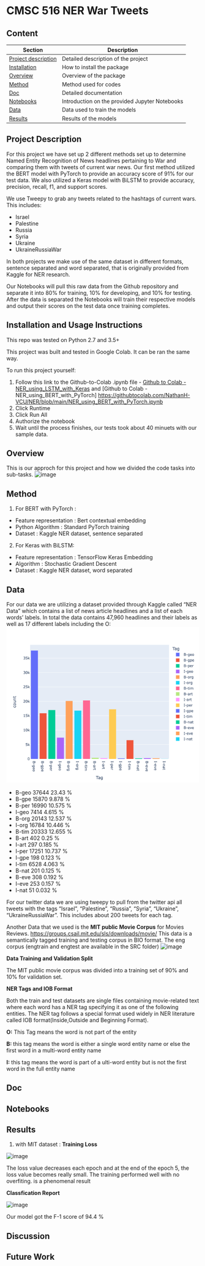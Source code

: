 # CMSC 516 NER War Tweets

## Content

| Section | Description |
|-|-|
| [Project description](#project_description) | Detailed description of the project |
| [Installation](#installation_instructions) | How to install the package |
| [Overview](#overview) | Overview of the package |
| [Method](#method) | Method used for codes |
| [Doc](#doc) |  Detailed documentation |
| [Notebooks](#notebooks) | Introduction on the provided Jupyter Notebooks |
| [Data](#data) | Data used to train the models |
| [Results](#results) | Results of the models |

## Project Description
For this project we have set up 2 different methods set up to determine Named Entity Recognition of News headlines pertaining to War and comparing them with tweets of current war news. Our first method utilized the BERT model with PyTorch to provide an accuracy score of 91% for our test data. We also utilized a Keras model with BiLSTM to provide accuracy, precision, recall, f1, and support scores.

We use Tweepy to grab any tweets related to the hashtags of current wars. This includes:
- Israel
- Palestine
- Russia
- Syria
- Ukraine
- UkraineRussiaWar

In both projects we make use of the same dataset in different formats, sentence separated and word separated, that is originally provided from Kaggle for NER research.

Our Notebooks will pull this raw data from the Github repository and separate it into 80% for training, 10% for developing, and 10% for testing. After the data is separated the Notebooks will train their respective models and output their scores on the test data once training completes.


## Installation and Usage Instructions
This repo was tested on Python 2.7 and 3.5+ 

This project was built and tested in Google Colab. It can be ran the same way. 

To run this project yourself:
1. Follow this link to the Github-to-Colab .ipynb file - [Github to Colab - NER_using_LSTM_with_Keras](https://githubtocolab.com/NathanH-VCU/NER/blob/main/NER_using_LSTM_with_Keras.ipynb) and [Github to Colab - NER_using_BERT_with_PyTorch] https://githubtocolab.com/NathanH-VCU/NER/blob/main/NER_using_BERT_with_PyTorch.ipynb
2. Click Runtime
3. Click Run All
4. Authorize the notebook
5. Wait until the process finishes, our tests took about 40 minuets with our sample data.

## Overview

This is our approch for this project and how we divided the code tasks into sub-tasks.
![image](https://user-images.githubusercontent.com/83011466/204411284-da597fb9-fd33-4070-8f97-3522c8fbf0a0.png)


## Method
1. For BERT with PyTorch : 
-	Feature representation : Bert contextual embedding
-	Python Algorithm : Standard PyTorch training
-	Dataset : Kaggle NER dataset, sentence separated
2. For Keras with BiLSTM:
- Feature representation : TensorFlow Keras Embedding
- Algorithm : Stochastic Gradient Descent
- Dataset : Kaggle NER dataset, word separated


## Data
For our data we are utilizing a dataset provided through Kaggle called “NER Data” which contains a list of news article headlines and a list of each words’ labels. In total the data contains 47,960 headlines and their labels as well as 17 different labels including the O:
![plot histogram of tags](https://github.com/NathanH-VCU/NER/raw/main/src/assets/newplot.png)

- B-geo 	 37644 	 23.43 %
- B-gpe 	 15870 	 9.878 %
- B-per 	 16990 	 10.575 %
- I-geo 	 7414 	 4.615 %
- B-org 	 20143 	 12.537 %
- I-org 	 16784 	 10.446 %
- B-tim 	 20333 	 12.655 %
- B-art 	 402 	   0.25 %
- I-art 	 297 	   0.185 %
- I-per 	 17251 	 10.737 %
- I-gpe 	 198 	   0.123 %
- I-tim 	 6528 	 4.063 %
- B-nat 	 201 	   0.125 %
- B-eve 	 308 	   0.192 %
- I-eve 	 253 	   0.157 %
- I-nat 	 51 	   0.032 %

For our twitter data we are using tweepy to pull from the twitter api all tweets with the tags “Israel”, “Palestine”, “Russia”, “Syria”, “Ukraine”, “UkraineRussiaWar”. This includes about 200 tweets for each tag.

Another Data that we used is the <strong>MIT public Movie Corpus</strong> for Movies Reviews. 
https://groups.csail.mit.edu/sls/downloads/movie/ 
This data is a semantically tagged training and testing corpus in BIO format. The eng corpus (engtrain and engtest are available in the SRC folder)
![image](https://user-images.githubusercontent.com/83011466/204407413-0953b61d-11fe-4e41-af4d-f6f4b11330cd.png)

<strong>Data Training and Validation Split </strong>

The MIT public movie corpus was divided into a training set of 90% and 10% for validation set.

<strong>NER Tags and IOB Format </strong>
  
Both the train and test datasets are single files containing movie-related text where each word has a NER tag specifying it as one of the following entities.
The NER tag follows a special format used widely in NER literature called IOB format(Inside,Outside and Beginning Format).

<strong>O:</strong> This Tag means the word is not part of the entity
    
<strong>B: </strong> this tag means the word is either a single word entity name or else the first word in a multi-word entity name
    
<strong>I:</strong> this tag means the word is part of a ulti-word entity but is not the first word in the full entity name 
    

## Doc


## Notebooks


## Results

1. with MIT dataset :
<strong>Training Loss</strong>

![image](https://user-images.githubusercontent.com/83011466/204408854-f1078e61-de2c-4f42-bd15-d189f15c36cd.png)

The loss value decreases each epoch and at the end of the epoch 5, the loss value becomes really small. The training performed well with no overfiting.
is a phenomenal result

<strong>Classfication Report</strong>

![image](https://user-images.githubusercontent.com/83011466/204411658-73294ea2-dc91-4fe6-8f86-6ea14d9bd73c.png)

Our model got the F-1 score of 94.4 %


## Discussion


## Future Work


